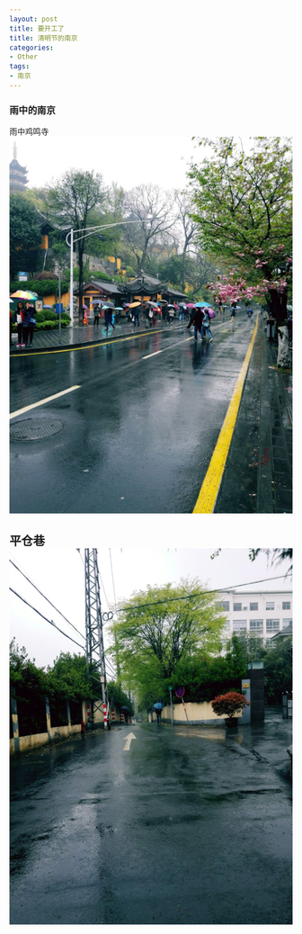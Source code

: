 ```yaml
---
layout: post
title: 要开工了
title: 清明节的南京
categories:
- Other
tags:
- 南京
---
```


### 雨中的南京

雨中鸡鸣寺
![](/media/pic/img/雨中鸡鸣寺.jpg "雨中鸡鸣寺")

平仓巷
![](/media/pic/img/平仓巷.jpg "平仓巷")
----

